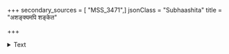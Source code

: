 +++
secondary_sources = [ "MSS_3471",]
jsonClass = "Subhaashita"
title = "अशङ्क्यमपि शङ्केत"

+++

<details><summary>Text</summary>

अशङ्क्यमपि शङ्केत नित्यं शङ्केत शङ्कितात्।  
भयं हि शङ्किताज्जातं समूलमपि कृन्तति॥
</details>

